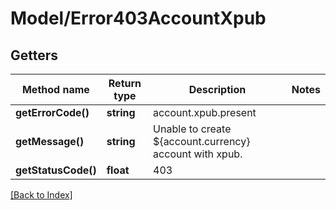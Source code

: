 # Model/Error403AccountXpub

## Getters

Method name | Return type | Description | Notes
------------ | ------------- | ------------- | -------------
**getErrorCode()** | **string** | account.xpub.present |
**getMessage()** | **string** | Unable to create ${account.currency} account with xpub. |
**getStatusCode()** | **float** | 403 |

[[Back to Index]](../index.md)
